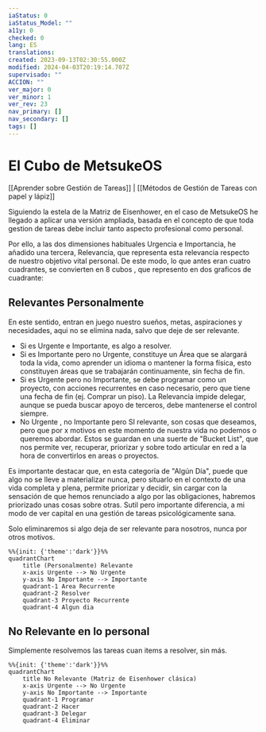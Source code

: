 ```yaml
---
iaStatus: 0
iaStatus_Model: ""
a11y: 0
checked: 0
lang: ES
translations: 
created: 2023-09-13T02:30:55.000Z
modified: 2024-04-03T20:19:14.707Z
supervisado: ""
ACCION: ""
ver_major: 0
ver_minor: 1
ver_rev: 23
nav_primary: []
nav_secondary: []
tags: []
---
```

# El Cubo de MetsukeOS

[[Aprender sobre Gestión de Tareas]] | [[Métodos de Gestión de Tareas con papel y lápiz]]

Siguiendo la estela de la Matriz de Eisenhower, en el caso de MetsukeOS he llegado a aplicar una versión ampliada,  basada en el concepto de que toda gestion de tareas debe incluir tanto aspecto profesional como personal.

Por ello, a las dos dimensiones habituales Urgencia e Importancia, he añadido una tercera, Relevancia, que representa esta relevancia respecto de nuestro objetivo vital personal. De este modo, lo que antes eran cuatro cuadrantes, se convierten en 8 cubos , que represento en dos graficos de cuadrante:

## Relevantes Personalmente

En este sentido, entran en juego nuestro sueños, metas, aspiraciones y necesidades, aqui no se elimina nada, salvo que deje de ser relevante.

* Si es Urgente e Importante, es algo a resolver.
* Si es Importante pero no Urgente, constituye un Área que se alargará toda la vida, como aprender un idioma o mantener la forma física, esto constituyen áreas que se trabajarán continuamente, sin fecha de fin.
* Si es Urgente pero no Importante, se debe programar como un proyecto, con acciones recurrentes en caso necesario, pero que tiene una fecha de fin (ej. Comprar un piso). La Relevancia impide delegar, aunque se pueda buscar apoyo de terceros, debe mantenerse el control siempre.
* No Urgente , no Importante pero SI relevante, son cosas que deseamos, pero que por x motivos en este momento de nuestra vida no podemos o queremos abordar. Estos se guardan en una suerte de "Bucket List", que nos permite ver, recuperar, priorizar y sobre todo articular en red a la hora de convertirlos en areas o proyectos. 

Es importante destacar que, en esta categoría de "Algún Día", puede que algo no se lleve a materializar nunca, pero situarlo en el contexto de una vida completa y plena, permite priorizar y decidir, sin cargar con la sensación de que hemos renunciado a algo por las obligaciones, habremos priorizado unas cosas sobre otras. Sutil pero importante diferencia, a mi modo de ver capital en una gestión de tareas psicológicamente sana. 

Solo eliminaremos si algo deja de ser relevante para nosotros, nunca por otros motivos.

```mermaid
%%{init: {'theme':'dark'}}%%
quadrantChart
    title (Personalmente) Relevante 
    x-axis Urgente --> No Urgente
    y-axis No Importante --> Importante
    quadrant-1 Area Recurrente
    quadrant-2 Resolver
    quadrant-3 Proyecto Recurrente
    quadrant-4 Algun dia
```

## No Relevante en lo personal

Simplemente resolvemos las tareas cuan items a resolver, sin más.

```mermaid
%%{init: {'theme':'dark'}}%%
quadrantChart
    title No Relevante (Matriz de Eisenhower clásica)
    x-axis Urgente --> No Urgente
    y-axis No Importante --> Importante
    quadrant-1 Programar
    quadrant-2 Hacer
    quadrant-3 Delegar
    quadrant-4 Eliminar
```
